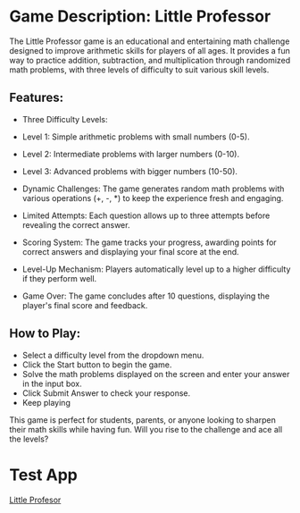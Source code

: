 
# Game Description: Little Professor
The Little Professor game is an educational and entertaining math challenge designed to improve arithmetic skills for players of all ages. It provides a fun way to practice addition, subtraction, and multiplication through randomized math problems, with three levels of difficulty to suit various skill levels.


## Features:

* Three Difficulty Levels:

* Level 1: Simple arithmetic problems with small numbers (0-5).
* Level 2: Intermediate problems with larger numbers (0-10).
* Level 3: Advanced problems with bigger numbers (10-50).
* Dynamic Challenges: The game generates random math problems with various operations (+, -, *) to keep the experience fresh and engaging.

* Limited Attempts: Each question allows up to three attempts before revealing the correct answer.

* Scoring System: The game tracks your progress, awarding points for correct answers and displaying your final score at the end.

* Level-Up Mechanism: Players automatically level up to a higher difficulty if they perform well.

* Game Over: The game concludes after 10 questions, displaying the player's final score and feedback.

## How to Play:

* Select a difficulty level from the dropdown menu.
* Click the Start button to begin the game.
* Solve the math problems displayed on the screen and enter your answer in the input box.
* Click Submit Answer to check your response.
* Keep playing


This game is perfect for students, parents, or anyone looking to sharpen their math skills while having fun. Will you rise to the challenge and ace all the levels?

# Test App
[Little Profesor ](https://blitz-flex.github.io/Little-Professor/)
